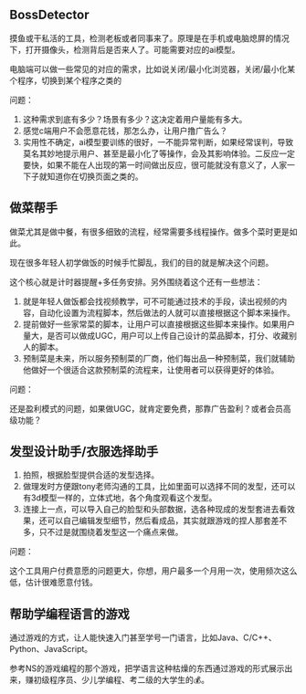 ## BossDetector

摸鱼或干私活的工具，检测老板或者同事来了。原理是在手机或电脑熄屏的情况下，打开摄像头，检测背后是否来人了。可能需要对应的ai模型。

电脑端可以做一些常见的对应的需求，比如说关闭/最小化浏览器，关闭/最小化某个程序，切换到某个程序之类的

问题：

1. 这种需求到底有多少？场景有多少？这决定着用户量能有多大。
2. 感觉c端用户不会愿意花钱，那怎么办，让用户撸广告么？
3. 实用性不确定，ai模型要训练的很好，一不能异常判断，如果经常误判，导致莫名其妙地提示用户、甚至是最小化了等操作，会及其影响体验。二反应一定要快，如果不能在人出现的第一时间做出反应，很可能就没有意义了，人家一下子就知道你在切换页面之类的。

## 做菜帮手

做菜尤其是做中餐，有很多细致的流程，经常需要多线程操作。做多个菜时更是如此。

现在很多年轻人初学做饭的时候手忙脚乱，我们的目的就是解决这个问题。

这个核心就是计时器提醒+多任务安排。另外围绕着这个还有一些想法：

1. 就是年轻人做饭都会找视频教学，可不可能通过技术的手段，读出视频的内容，自动化设置为流程脚本，然后做法的人就可以直接根据这个脚本来操作。
2. 提前做好一些家常菜的脚本，让用户可以直接根据这些脚本来操作。如果用户量大，是否可以做成UGC，用户可以上传自己设计的菜品脚本，打分、收藏别人的脚本。
3. 预制菜是未来，所以服务预制菜的厂商，他们每出品一种预制菜，我们就辅助他做好一个很适合这款预制菜的流程来，让使用者可以获得更好的体验。

问题：

还是盈利模式的问题，如果做UGC，就肯定要免费，那靠广告盈利？或者会员高级功能？

## 发型设计助手/衣服选择助手

1. 拍照，根据脸型提供合适的发型选择。
2. 做理发时方便跟tony老师沟通的工具，比如里面可以选择不同的发型，还可以有3d模型一样的，立体式地，各个角度观看这个发型。
3. 连接上一点，可以导入自己的脸型和头部数据，选各种现成的发型套进去看效果，还可以自己编辑发型细节，然后看成品，其实就跟游戏的捏人那套差不多，只不过是就围绕着发型这一个痛点来做。

问题：

这个工具用户付费意愿的问题更大，你想，用户最多一个月用一次，使用频次这么低，估计很难愿意付钱。

## 帮助学编程语言的游戏

通过游戏的方式，让人能快速入门甚至学号一门语言，比如Java、C/C++、Python、JavaScript。

参考NS的游戏编程的那个游戏，把学语言这种枯燥的东西通过游戏的形式展示出来，赚初级程序员、少儿学编程、考二级的大学生的💰。